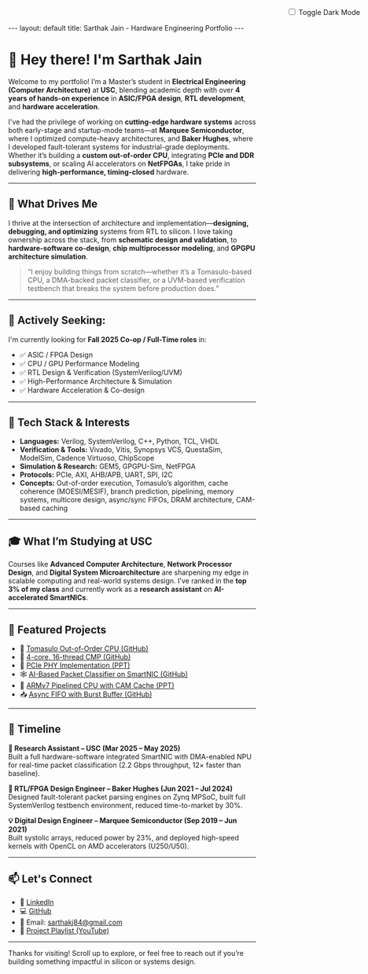 <link rel="stylesheet" href="custom.css">
---
layout: default
title: Sarthak Jain - Hardware Engineering Portfolio
---

<style>
/* Light/Dark Mode Toggle */
body.light-mode {
  background-color: #ffffff;
  color: #000000;
}
body.dark-mode {
  background-color: #0f0f0f;
  color: #f0f0f0;
}
.toggle-container {
  position: fixed;
  top: 1rem;
  right: 1rem;
}
.toggle-container label {
  cursor: pointer;
  font-size: 0.9rem;
}
</style>

<div class="toggle-container">
  <label>
    <input type="checkbox" id="modeToggle"> Toggle Dark Mode
  </label>
</div>

<script>
  const toggle = document.getElementById('modeToggle');
  toggle.addEventListener('change', function() {
    document.body.classList.toggle('dark-mode');
    document.body.classList.toggle('light-mode');
  });
  document.body.classList.add('light-mode');
</script>

# 👋 Hey there! I'm Sarthak Jain

Welcome to my portfolio! I’m a Master’s student in **Electrical Engineering (Computer Architecture)** at **USC**, blending academic depth with over **4 years of hands-on experience** in **ASIC/FPGA design**, **RTL development**, and **hardware acceleration**.

I've had the privilege of working on **cutting-edge hardware systems** across both early-stage and startup-mode teams—at **Marquee Semiconductor**, where I optimized compute-heavy architectures, and **Baker Hughes**, where I developed fault-tolerant systems for industrial-grade deployments. Whether it’s building a **custom out-of-order CPU**, integrating **PCIe and DDR subsystems**, or scaling AI accelerators on **NetFPGAs**, I take pride in delivering **high-performance, timing-closed** hardware.

---

## 🚀 What Drives Me

I thrive at the intersection of architecture and implementation—**designing, debugging, and optimizing** systems from RTL to silicon. I love taking ownership across the stack, from **schematic design and validation**, to **hardware-software co-design**, **chip multiprocessor modeling**, and **GPGPU architecture simulation**.

> “I enjoy building things from scratch—whether it’s a Tomasulo-based CPU, a DMA-backed packet classifier, or a UVM-based verification testbench that breaks the system before production does.”

---

## 🎯 Actively Seeking:

I'm currently looking for **Fall 2025 Co-op / Full-Time roles** in:
- ✅ ASIC / FPGA Design  
- ✅ CPU / GPU Performance Modeling  
- ✅ RTL Design & Verification (SystemVerilog/UVM)  
- ✅ High-Performance Architecture & Simulation  
- ✅ Hardware Acceleration & Co-design

---

## 🧠 Tech Stack & Interests

- **Languages:** Verilog, SystemVerilog, C++, Python, TCL, VHDL  
- **Verification & Tools:** Vivado, Vitis, Synopsys VCS, QuestaSim, ModelSim, Cadence Virtuoso, ChipScope  
- **Simulation & Research:** GEM5, GPGPU-Sim, NetFPGA  
- **Protocols:** PCIe, AXI, AHB/APB, UART, SPI, I2C  
- **Concepts:** Out-of-order execution, Tomasulo’s algorithm, cache coherence (MOESI/MESIF), branch prediction, pipelining, memory systems, multicore design, async/sync FIFOs, DRAM architecture, CAM-based caching  

---

## 🎓 What I’m Studying at USC

Courses like **Advanced Computer Architecture**, **Network Processor Design**, and **Digital System Microarchitecture** are sharpening my edge in scalable computing and real-world systems design. I've ranked in the **top 3% of my class** and currently work as a **research assistant** on **AI-accelerated SmartNICs**.

---

## 🔧 Featured Projects

- 🧠 [Tomasulo Out-of-Order CPU (GitHub)](https://github.com/SARTHAK-JAIN-ASIC/EE533/tree/main/OoO_CPU_Tomasulo)
- 🚀 [4-core, 16-thread CMP (GitHub)](https://github.com/SARTHAK-JAIN-ASIC/EE533/tree/main/Chip_Multiprocessor_4Core_16Thread)
- 🧲 [PCIe PHY Implementation (PPT)](https://github.com/SARTHAK-JAIN-ASIC/EE533/blob/main/PCIe_PHY_Project/PCIe_PHY_SarthakJain.pdf)
- 🕸 [AI-Based Packet Classifier on SmartNIC (GitHub)](https://github.com/SARTHAK-JAIN-ASIC/EE533/tree/main/AI_based_Network_Classification_NPU_Project/final_v6)
- 🧮 [ARMv7 Pipelined CPU with CAM Cache (PPT)](https://github.com/SARTHAK-JAIN-ASIC/EE533/blob/main/ARMv7_CPU_with_CAM_Cache/Presentation_ARMv7_Sarthak.pdf)
- 📥 [Async FIFO with Burst Buffer (GitHub)](https://github.com/SARTHAK-JAIN-ASIC/EE533/tree/main/Async_FIFO_with_LowLatencyBurstBuffer)

---

## 📅 Timeline

**🔬 Research Assistant – USC (Mar 2025 – May 2025)**  
Built a full hardware-software integrated SmartNIC with DMA-enabled NPU for real-time packet classification (2.2 Gbps throughput, 12× faster than baseline).

**💼 RTL/FPGA Design Engineer – Baker Hughes (Jun 2021 – Jul 2024)**  
Designed fault-tolerant packet parsing engines on Zynq MPSoC, built full SystemVerilog testbench environment, reduced time-to-market by 30%.

**💡 Digital Design Engineer – Marquee Semiconductor (Sep 2019 – Jun 2021)**  
Built systolic arrays, reduced power by 23%, and deployed high-speed kernels with OpenCL on AMD accelerators (U250/U50).

---

## 📫 Let's Connect

- 💼 [LinkedIn](https://www.linkedin.com/in/sarthak-jain-ms-ee/)
- 💻 [GitHub](https://github.com/SARTHAK-JAIN-ASIC)
- 📧 Email: sarthakj84@gmail.com  
- 🎥 [Project Playlist (YouTube)](https://youtube.com/playlist?list=PLLlDYTD17uuSVnh_l-IZ8kwdkERV3T-qU&si=0SrZ2BsS0m5h0ENy)

---

Thanks for visiting! Scroll up to explore, or feel free to reach out if you’re building something impactful in silicon or systems design.
